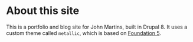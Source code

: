 # About this site

This is a portfolio and blog site for John Martins, built in Drupal 8. It uses a custom theme called `metallic`, which is based on [Foundation 5](http://zurb.foundation.com).

